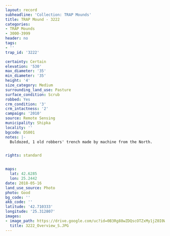 ```yaml
---
layout: record
subheadline: 'Collection: TRAP Mounds'
title: TRAP Mound - 3222
categories:
- TRAP Mounds
- 3000-3999
header: no
tags:
- ''
trap_id: '3222'

certainty: Certain
elevation: '530'
max_diameter: '35'
min_diameter: '35'
height: '4'
size_category: Medium
surrounding_land_use: Pasture
surface_condition: Scrub
robbed: Yes
crm_condition: '3'
crm_intactness: '2'
campaign: '2010'
source: Remote Sensing
municipality: Shipka
locality: ''
bgcode: DS001
notes: |-
  Buldozed, 1 old robbers' trench made by machine from the North.


rights: standard


maps:
  lat: 42.6285
  lon: 25.2442
date: 2018-05-16
land_use_source: Photo
photo: Good
bg_code: ''
akb_code: ''
latitude: '42.710333'
longitude: '25.312807'
images:
- image_path: https://drive.google.com/uc?id=0B3Rg88wZDQscOTZxMy1jZ0I0WnM
  title: 3222_Overview_S.JPG
---
```

